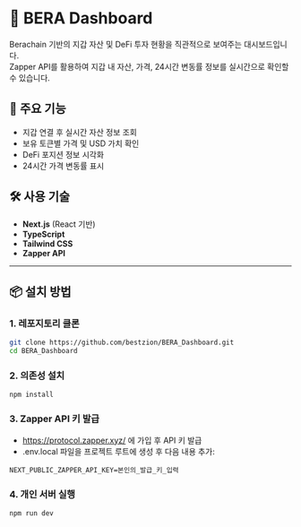 # 🧠 BERA Dashboard

Berachain 기반의 지갑 자산 및 DeFi 투자 현황을 직관적으로 보여주는 대시보드입니다.  
Zapper API를 활용하여 지갑 내 자산, 가격, 24시간 변동률 정보를 실시간으로 확인할 수 있습니다.

## 🚀 주요 기능

- 지갑 연결 후 실시간 자산 정보 조회
- 보유 토큰별 가격 및 USD 가치 확인
- DeFi 포지션 정보 시각화
- 24시간 가격 변동률 표시

## 🛠️ 사용 기술

- **Next.js** (React 기반)
- **TypeScript**
- **Tailwind CSS**
- **Zapper API**

------------------------------------------

## 📦 설치 방법

### 1. 레포지토리 클론

```bash
git clone https://github.com/bestzion/BERA_Dashboard.git
cd BERA_Dashboard
```

### 2. 의존성 설치

```
npm install
```

### 3. Zapper API 키 발급

- https://protocol.zapper.xyz/ 에 가입 후 API 키 발급
- .env.local 파일을 프로젝트 루트에 생성 후 다음 내용 추가:

```
NEXT_PUBLIC_ZAPPER_API_KEY=본인의_발급_키_입력
```

### 4. 개인 서버 실행

```
npm run dev
```


